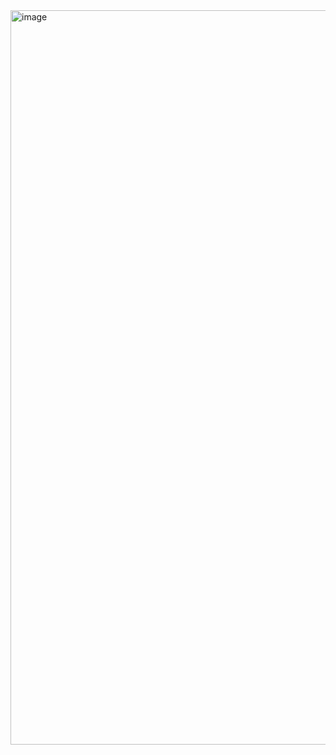 <img width="956" height="1175" alt="image" src="https://github.com/user-attachments/assets/21c48448-9c9f-47af-b397-58e30d025b96" />
